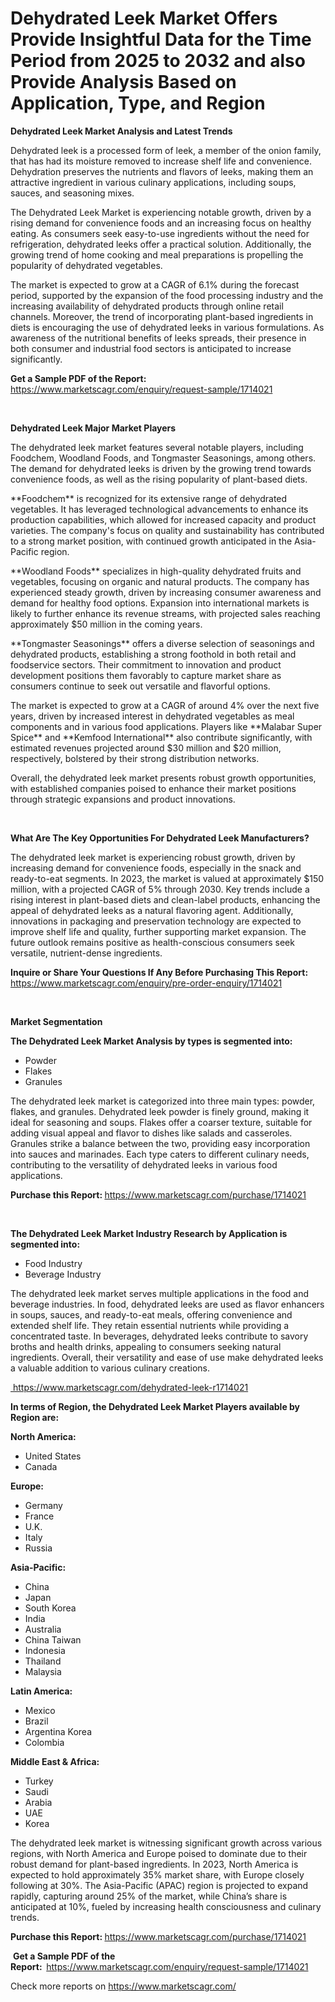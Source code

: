 <p><h1>Dehydrated Leek Market Offers Provide Insightful Data for the Time Period from 2025 to 2032 and also Provide Analysis Based on Application, Type, and Region</h1></p><p><strong>Dehydrated Leek Market Analysis and Latest Trends</strong></p>
<p><p>Dehydrated leek is a processed form of leek, a member of the onion family, that has had its moisture removed to increase shelf life and convenience. Dehydration preserves the nutrients and flavors of leeks, making them an attractive ingredient in various culinary applications, including soups, sauces, and seasoning mixes.</p><p>The Dehydrated Leek Market is experiencing notable growth, driven by a rising demand for convenience foods and an increasing focus on healthy eating. As consumers seek easy-to-use ingredients without the need for refrigeration, dehydrated leeks offer a practical solution. Additionally, the growing trend of home cooking and meal preparations is propelling the popularity of dehydrated vegetables.</p><p>The market is expected to grow at a CAGR of 6.1% during the forecast period, supported by the expansion of the food processing industry and the increasing availability of dehydrated products through online retail channels. Moreover, the trend of incorporating plant-based ingredients in diets is encouraging the use of dehydrated leeks in various formulations. As awareness of the nutritional benefits of leeks spreads, their presence in both consumer and industrial food sectors is anticipated to increase significantly.</p></p>
<p><strong>Get a Sample PDF of the Report:&nbsp;</strong> <a href="https://www.marketscagr.com/enquiry/request-sample/1714021?utm_campaign=3561&utm_medium=2&utm_source=Github&utm_content=ia&utm_term=28032025&utm_id=dehydrated-leek">https://www.marketscagr.com/enquiry/request-sample/1714021</a></p>
<p>&nbsp;</p>
<p><strong>Dehydrated Leek Major Market Players</strong></p>
<p><p>The dehydrated leek market features several notable players, including Foodchem, Woodland Foods, and Tongmaster Seasonings, among others. The demand for dehydrated leeks is driven by the growing trend towards convenience foods, as well as the rising popularity of plant-based diets.</p><p>**Foodchem** is recognized for its extensive range of dehydrated vegetables. It has leveraged technological advancements to enhance its production capabilities, which allowed for increased capacity and product varieties. The company's focus on quality and sustainability has contributed to a strong market position, with continued growth anticipated in the Asia-Pacific region.</p><p>**Woodland Foods** specializes in high-quality dehydrated fruits and vegetables, focusing on organic and natural products. The company has experienced steady growth, driven by increasing consumer awareness and demand for healthy food options. Expansion into international markets is likely to further enhance its revenue streams, with projected sales reaching approximately $50 million in the coming years.</p><p>**Tongmaster Seasonings** offers a diverse selection of seasonings and dehydrated products, establishing a strong foothold in both retail and foodservice sectors. Their commitment to innovation and product development positions them favorably to capture market share as consumers continue to seek out versatile and flavorful options.</p><p>The market is expected to grow at a CAGR of around 4% over the next five years, driven by increased interest in dehydrated vegetables as meal components and in various food applications. Players like **Malabar Super Spice** and **Kemfood International** also contribute significantly, with estimated revenues projected around $30 million and $20 million, respectively, bolstered by their strong distribution networks.</p><p>Overall, the dehydrated leek market presents robust growth opportunities, with established companies poised to enhance their market positions through strategic expansions and product innovations.</p></p>
<p>&nbsp;</p>
<p><strong>What Are The Key Opportunities For Dehydrated Leek Manufacturers?</strong></p>
<p><p>The dehydrated leek market is experiencing robust growth, driven by increasing demand for convenience foods, especially in the snack and ready-to-eat segments. In 2023, the market is valued at approximately $150 million, with a projected CAGR of 5% through 2030. Key trends include a rising interest in plant-based diets and clean-label products, enhancing the appeal of dehydrated leeks as a natural flavoring agent. Additionally, innovations in packaging and preservation technology are expected to improve shelf life and quality, further supporting market expansion. The future outlook remains positive as health-conscious consumers seek versatile, nutrient-dense ingredients.</p></p>
<p><strong>Inquire or Share Your Questions If Any Before Purchasing This Report:</strong> <a href="https://www.marketscagr.com/enquiry/pre-order-enquiry/1714021?utm_campaign=3561&utm_medium=2&utm_source=Github&utm_content=ia&utm_term=28032025&utm_id=dehydrated-leek">https://www.marketscagr.com/enquiry/pre-order-enquiry/1714021</a></p>
<p>&nbsp;</p>
<p><strong>Market Segmentation</strong></p>
<p><strong>The Dehydrated Leek Market Analysis by types is segmented into:</strong></p>
<p><ul><li>Powder</li><li>Flakes</li><li>Granules</li></ul></p>
<p><p>The dehydrated leek market is categorized into three main types: powder, flakes, and granules. Dehydrated leek powder is finely ground, making it ideal for seasoning and soups. Flakes offer a coarser texture, suitable for adding visual appeal and flavor to dishes like salads and casseroles. Granules strike a balance between the two, providing easy incorporation into sauces and marinades. Each type caters to different culinary needs, contributing to the versatility of dehydrated leeks in various food applications.</p></p>
<p><strong>Purchase this Report:&nbsp;</strong><a href="https://www.marketscagr.com/purchase/1714021?utm_campaign=3561&utm_medium=2&utm_source=Github&utm_content=ia&utm_term=28032025&utm_id=dehydrated-leek">https://www.marketscagr.com/purchase/1714021</a></p>
<p>&nbsp;</p>
<p><strong>The Dehydrated Leek Market Industry Research by Application is segmented into:</strong></p>
<p><ul><li>Food Industry</li><li>Beverage Industry</li></ul></p>
<p><p>The dehydrated leek market serves multiple applications in the food and beverage industries. In food, dehydrated leeks are used as flavor enhancers in soups, sauces, and ready-to-eat meals, offering convenience and extended shelf life. They retain essential nutrients while providing a concentrated taste. In beverages, dehydrated leeks contribute to savory broths and health drinks, appealing to consumers seeking natural ingredients. Overall, their versatility and ease of use make dehydrated leeks a valuable addition to various culinary creations.</p></p>
<p><a href="https://www.marketscagr.com/dehydrated-leek-r1714021?utm_campaign=3561&utm_medium=2&utm_source=Github&utm_content=ia&utm_term=28032025&utm_id=dehydrated-leek">&nbsp;https://www.marketscagr.com/dehydrated-leek-r1714021</a></p>
<p><strong>In terms of Region, the Dehydrated Leek Market Players available by Region are:</strong></p>
<p>
    <p> <strong> North America: </strong>
        <ul>
            <li>United States</li>
            <li>Canada</li>
        </ul>
        </p> 
    <p> <strong> Europe: </strong>
        <ul>
            <li>Germany</li>
            <li>France</li>
            <li>U.K.</li>
            <li>Italy</li>
            <li>Russia</li>
        </ul>
        </p> 
    <p> <strong> Asia-Pacific: </strong>
        <ul>
            <li>China</li>
            <li>Japan</li>
            <li>South Korea</li>
            <li>India</li>
            <li>Australia</li>
            <li>China Taiwan</li>
            <li>Indonesia</li>
            <li>Thailand</li>
            <li>Malaysia</li>
        </ul>
        </p> 
    <p> <strong> Latin America: </strong>
        <ul>
            <li>Mexico</li>
            <li>Brazil</li>
            <li>Argentina Korea</li>
            <li>Colombia</li>
        </ul>
        </p> 
    <p> <strong> Middle East & Africa: </strong>
        <ul>
            <li>Turkey</li>
            <li>Saudi</li>
            <li>Arabia</li>
            <li>UAE</li>
            <li>Korea</li>
        </ul>
    </p>
    </p>
<p><p>The dehydrated leek market is witnessing significant growth across various regions, with North America and Europe poised to dominate due to their robust demand for plant-based ingredients. In 2023, North America is expected to hold approximately 35% market share, with Europe closely following at 30%. The Asia-Pacific (APAC) region is projected to expand rapidly, capturing around 25% of the market, while China’s share is anticipated at 10%, fueled by increasing health consciousness and culinary trends.</p></p>
<p><strong>Purchase this Report: </strong><a href="https://www.marketscagr.com/purchase/1714021?utm_campaign=3561&utm_medium=2&utm_source=Github&utm_content=ia&utm_term=28032025&utm_id=dehydrated-leek">https://www.marketscagr.com/purchase/1714021</a></p>
<p>&nbsp;<strong>Get a Sample PDF of the Report:&nbsp;&nbsp;</strong><a href="https://www.marketscagr.com/enquiry/request-sample/1714021?utm_campaign=3561&utm_medium=2&utm_source=Github&utm_content=ia&utm_term=28032025&utm_id=dehydrated-leek">https://www.marketscagr.com/enquiry/request-sample/1714021</a></p>
<p><strong></strong></p>
<p>Check more reports on <a href="https://www.marketscagr.com/?utm_campaign=3561&utm_medium=2&utm_source=Github&utm_content=ia&utm_term=28032025&utm_id=dehydrated-leek">https://www.marketscagr.com/</a></p>